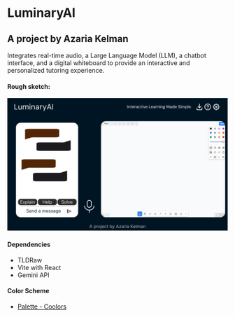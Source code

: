 # LuminaryAI
## A project by Azaria Kelman
Integrates real-time audio, a Large Language Model (LLM), a chatbot interface, and a digital whiteboard to provide an interactive and personalized tutoring experience.

#### Rough sketch:
![Figma](Figma.png)

#### Dependencies
- TLDRaw
- Vite with React
- Gemini API

#### Color Scheme
-  [Palette - Coolors](https://coolors.co/palette/001524-15616d-ffecd1-ff7d00-78290f)
